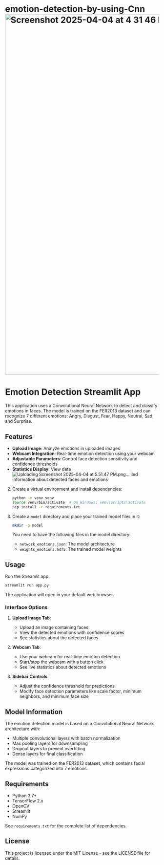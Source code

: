 # emotion-detection-by-using-Cnn<img width="1181" alt="Screenshot 2025-04-04 at 4 31 46 PM" src="https://github.com/user-attachments/assets/86ed7ab0-06b5-4dec-8439-eaac4ddf7636" />
# Emotion Detection Streamlit App

This application uses a Convolutional Neural Network to detect and classify emotions in faces. The model is trained on the FER2013 dataset and can recognize 7 different emotions: Angry, Disgust, Fear, Happy, Neutral, Sad, and Surprise.

## Features

- **Upload Image**: Analyze emotions in uploaded images
- **Webcam Integration**: Real-time emotion detection using your webcam
- **Adjustable Parameters**: Control face detection sensitivity and confidence thresholds
- **Statistics Display**: View deta![Uploading Screenshot 2025-04-04 at 5.51.47 PM.png…]()
iled information about detected faces and emotions


 

2. Create a virtual environment and install dependencies:
   ```bash
   python -m venv venv
   source venv/bin/activate  # On Windows: venv\Scripts\activate
   pip install -r requirements.txt
   ```

3. Create a `model` directory and place your trained model files in it:
   ```bash
   mkdir -p model
   ```
   
   You need to have the following files in the model directory:
   - `network_emotions.json`: The model architecture
   - `weights_emotions.hdf5`: The trained model weights

## Usage

Run the Streamlit app:
```bash
streamlit run app.py
```

The application will open in your default web browser.

### Interface Options

1. **Upload Image Tab**:
   - Upload an image containing faces
   - View the detected emotions with confidence scores
   - See statistics about the detected faces

2. **Webcam Tab**:
   - Use your webcam for real-time emotion detection
   - Start/stop the webcam with a button click
   - See live statistics about detected emotions

3. **Sidebar Controls**:
   - Adjust the confidence threshold for predictions
   - Modify face detection parameters like scale factor, minimum neighbors, and minimum face size

## Model Information

The emotion detection model is based on a Convolutional Neural Network architecture with:
- Multiple convolutional layers with batch normalization
- Max pooling layers for downsampling
- Dropout layers to prevent overfitting
- Dense layers for final classification

The model was trained on the FER2013 dataset, which contains facial expressions categorized into 7 emotions.

## Requirements

- Python 3.7+
- TensorFlow 2.x
- OpenCV
- Streamlit
- NumPy

See `requirements.txt` for the complete list of dependencies.

## License

This project is licensed under the MIT License - see the LICENSE file for details.
